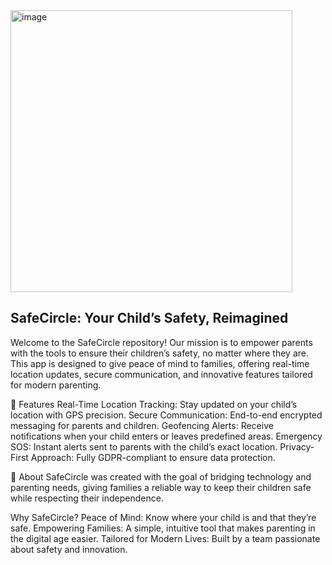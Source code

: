 <img width="451" alt="image" src="https://github.com/user-attachments/assets/fe55da68-cdac-49d3-8df0-0f906ec826d7" />


SafeCircle: Your Child’s Safety, Reimagined
------------------------------
Welcome to the SafeCircle repository! Our mission is to empower parents with the tools to ensure their children’s safety, no matter where they are. This app is designed to give peace of mind to families, offering real-time location updates, secure communication, and innovative features tailored for modern parenting.

🚀 Features
Real-Time Location Tracking: Stay updated on your child’s location with GPS precision.
Secure Communication: End-to-end encrypted messaging for parents and children.
Geofencing Alerts: Receive notifications when your child enters or leaves predefined areas.
Emergency SOS: Instant alerts sent to parents with the child’s exact location.
Privacy-First Approach: Fully GDPR-compliant to ensure data protection.

📖 About
SafeCircle was created with the goal of bridging technology and parenting needs, giving families a reliable way to keep their children safe while respecting their independence.

Why SafeCircle?
Peace of Mind: Know where your child is and that they’re safe.
Empowering Families: A simple, intuitive tool that makes parenting in the digital age easier.
Tailored for Modern Lives: Built by a team passionate about safety and innovation.
